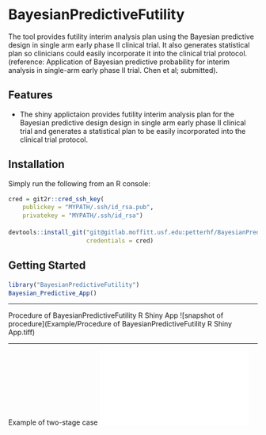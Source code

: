 # BayesianPredictiveFutility
The tool provides futility interim analysis plan using the Bayesian predictive design in single arm early  phase II clinical trial. It also generates  statistical plan so clinicians could easily incorporate it into the clinical trial protocol.
(reference: Application of Bayesian predictive probability for interim analysis in single-arm early phase II trial. Chen et al; submitted).


## Features

* The shiny applictaion provides futility interim analysis plan for the Bayesian predictive design design in single arm early  phase II clinical trial and generates a statistical plan to be easily incorporated  into the clinical trial protocol. 

## Installation

Simply run the following from an R console:

```r
cred = git2r::cred_ssh_key(
	publickey = "MYPATH/.ssh/id_rsa.pub", 
	privatekey = "MYPATH/.ssh/id_rsa")

devtools::install_git("git@gitlab.moffitt.usf.edu:petterhf/BayesianPredFutilPkg.git", 
					  credentials = cred)
```

## Getting Started

```r
library("BayesianPredictiveFutility")
Bayesian_Predictive_App()
```

-------------------------------
Procedure of BayesianPredictiveFutility R Shiny App 
![snapshot of procedure](Example/Procedure of BayesianPredictiveFutility R Shiny App.tiff)

-------------------------------
Example of two-stage case
![snapshot of two-stage case](Example/Demonstration_Two_Stage.pdf)
